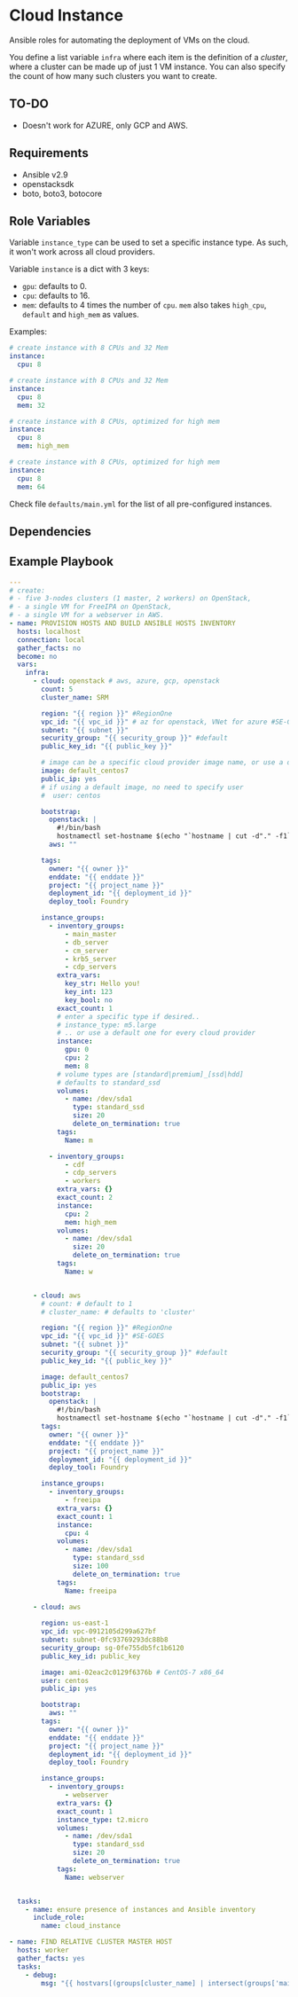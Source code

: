 # Cloud Instance

Ansible roles for automating the deployment of VMs on the cloud.

You define a list variable `infra` where each item is the definition of a _cluster_, where a cluster can be made up of just 1 VM instance. You can also specify the count of how many such clusters you want to create.

## TO-DO

- Doesn't work for AZURE, only GCP and AWS.

## Requirements

- Ansible v2.9
- openstacksdk
- boto, boto3, botocore

## Role Variables

Variable `instance_type` can be used to set a specific instance type. As such, it won't work across all cloud providers.

Variable `instance` is a dict with 3 keys:

- `gpu`: defaults to 0.
- `cpu`: defaults to 16.
- `mem`: defaults to 4 times the number of `cpu`. `mem` also takes `high_cpu`, `default` and `high_mem` as values.

Examples:

```yml
# create instance with 8 CPUs and 32 Mem
instance:
  cpu: 8

# create instance with 8 CPUs and 32 Mem
instance:
  cpu: 8
  mem: 32

# create instance with 8 CPUs, optimized for high mem
instance:
  cpu: 8
  mem: high_mem

# create instance with 8 CPUs, optimized for high mem
instance:
  cpu: 8
  mem: 64
```  

Check file `defaults/main.yml` for the list of all pre-configured instances.

## Dependencies

## Example Playbook

```yml
---
# create:
# - five 3-nodes clusters (1 master, 2 workers) on OpenStack,
# - a single VM for FreeIPA on OpenStack,
# - a single VM for a webserver in AWS.
- name: PROVISION HOSTS AND BUILD ANSIBLE HOSTS INVENTORY
  hosts: localhost
  connection: local
  gather_facts: no
  become: no
  vars:
    infra:
      - cloud: openstack # aws, azure, gcp, openstack
        count: 5
        cluster_name: SRM

        region: "{{ region }}" #RegionOne
        vpc_id: "{{ vpc_id }}" # az for openstack, VNet for azure #SE-GOES
        subnet: "{{ subnet }}"
        security_group: "{{ security_group }}" #default
        public_key_id: "{{ public_key }}"

        # image can be a specific cloud provider image name, or use a default
        image: default_centos7
        public_ip: yes
        # if using a default image, no need to specify user
        #  user: centos

        bootstrap:
          openstack: |
            #!/bin/bash
            hostnamectl set-hostname $(echo "`hostname | cut -d"." -f1`.{{ domain|default('') }}")
          aws: ""

        tags:
          owner: "{{ owner }}"
          enddate: "{{ enddate }}"
          project: "{{ project_name }}"
          deployment_id: "{{ deployment_id }}"
          deploy_tool: Foundry

        instance_groups:
          - inventory_groups:
              - main_master
              - db_server
              - cm_server
              - krb5_server
              - cdp_servers
            extra_vars:
              key_str: Hello you!
              key_int: 123
              key_bool: no
            exact_count: 1
            # enter a specific type if desired..
            # instance_type: m5.large
            # .. or use a default one for every cloud provider
            instance:
              gpu: 0
              cpu: 2
              mem: 8
            # volume types are [standard|premium]_[ssd|hdd]
            # defaults to standard_ssd
            volumes:
              - name: /dev/sda1
                type: standard_ssd
                size: 20
                delete_on_termination: true
            tags:
              Name: m

          - inventory_groups:
              - cdf
              - cdp_servers
              - workers
            extra_vars: {}
            exact_count: 2
            instance:
              cpu: 2
              mem: high_mem
            volumes:
              - name: /dev/sda1
                size: 20
                delete_on_termination: true
            tags:
              Name: w


      - cloud: aws
        # count: # default to 1
        # cluster_name: # defaults to 'cluster'

        region: "{{ region }}" #RegionOne
        vpc_id: "{{ vpc_id }}" #SE-GOES
        subnet: "{{ subnet }}"
        security_group: "{{ security_group }}" #default
        public_key_id: "{{ public_key }}"

        image: default_centos7
        public_ip: yes
        bootstrap:
          openstack: |
            #!/bin/bash
            hostnamectl set-hostname $(echo "`hostname | cut -d"." -f1`.{{ domain }}")
        tags:
          owner: "{{ owner }}"
          enddate: "{{ enddate }}"
          project: "{{ project_name }}"
          deployment_id: "{{ deployment_id }}"
          deploy_tool: Foundry

        instance_groups:
          - inventory_groups:
              - freeipa
            extra_vars: {}
            exact_count: 1
            instance:
              cpu: 4
            volumes:
              - name: /dev/sda1
                type: standard_ssd
                size: 100
                delete_on_termination: true
            tags:
              Name: freeipa
  
      - cloud: aws

        region: us-east-1
        vpc_id: vpc-0912105d299a627bf
        subnet: subnet-0fc93769293dc88b8
        security_group: sg-0fe755db5fc1b6120
        public_key_id: public_key  

        image: ami-02eac2c0129f6376b # CentOS-7 x86_64
        user: centos
        public_ip: yes

        bootstrap:
          aws: ""
        tags:
          owner: "{{ owner }}"
          enddate: "{{ enddate }}"
          project: "{{ project_name }}"
          deployment_id: "{{ deployment_id }}"
          deploy_tool: Foundry

        instance_groups:
          - inventory_groups:
              - webserver
            extra_vars: {}
            exact_count: 1
            instance_type: t2.micro
            volumes:
              - name: /dev/sda1
                type: standard_ssd
                size: 20
                delete_on_termination: true
            tags:
              Name: webserver


  tasks:
    - name: ensure presence of instances and Ansible inventory
      include_role:
        name: cloud_instance

- name: FIND RELATIVE CLUSTER MASTER HOST
  hosts: worker
  gather_facts: yes
  tasks:
    - debug:
        msg: "{{ hostvars[(groups[cluster_name] | intersect(groups['main_master']))[0]].public_hostname }}"
```
